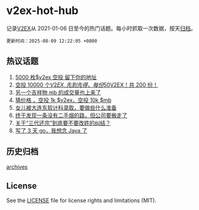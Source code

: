 # v2ex-hot-hub

 记录[V2EX](https://www.v2ex.com/)从 2021-01-06 日至今的热门话题。每小时抓取一次数据，按天[归档](archives)。

`更新时间：2025-08-09 12:22:05 +0800`

## 热议话题

1. [5000 枚$v2ex 空投 留下你的地址](https://www.v2ex.com/t/1151092)
1. [空投 10000 个$V2EX,先到先得，每份 50$V2EX！共 200 份！](https://www.v2ex.com/t/1151128)
1. [另一个吉祥物 mb 的成交量也上来了](https://www.v2ex.com/t/1151031)
1. [猜价格 ，空投 1k $v2ex，空投 10k $mb](https://www.v2ex.com/t/1151114)
1. [女儿被大连东软计科录取，要做些什么准备](https://www.v2ex.com/t/1151009)
1. [终于发现一条没有二手烟的路，但公司要搬走了](https://www.v2ex.com/t/1151104)
1. [关于“三代还宗”到底要不要改姓的纠结？](https://www.v2ex.com/t/1151024)
1. [写了 3 天 go，我想念 Java 了](https://www.v2ex.com/t/1151046)

## 历史归档

[archives](archives)

## License

See the [LICENSE](LICENSE) file for license rights and limitations (MIT).
